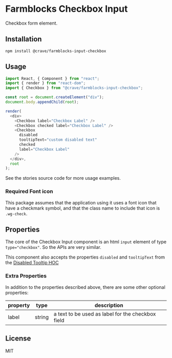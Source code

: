 # Farmblocks Checkbox Input

Checkbox form element.

## Installation

```
npm install @crave/farmblocks-input-checkbox
```

## Usage

```javascript
import React, { Component } from "react";
import { render } from "react-dom";
import { Checkbox } from "@crave/farmblocks-input-checkbox";

const root = document.createElement("div");
document.body.appendChild(root);

render(
  <div>
    <Checkbox label="Checkbox Label" />
    <Checkbox checked label="Checkbox Label" />
    <Checkbox
      disabled
      tooltipText="custom disabled text"
      checked
      label="Checkbox Label"
    />
  </div>,
  root
);
```

See the stories source code for more usage examples.

### Required Font icon

This package assumes that the application using it uses a font icon that have a
checkmark symbol, and that the class name to include that icon is `.wg-check`.

## Properties

The core of the Checkbox Input component is an html `input` element of type
`type="checkbox"`. So the APIs are very similar.

This component also accepts the properties `disabled` and `tooltipText` from the
[Disabled Tooltip HOC](https://github.com/CraveFood/farmblocks/tree/master/packages/hoc-disabled-tooltip)

### Extra Properties

In addition to the properties described above, there are some other optional
properties:

| property | type   | description                                       |
| -------- | ------ | ------------------------------------------------- |
| label    | string | a text to be used as label for the checkbox field |

## License

MIT

